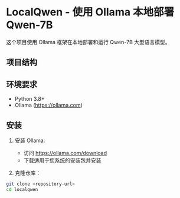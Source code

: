 # LocalQwen - 使用 Ollama 本地部署 Qwen-7B

这个项目使用 Ollama 框架在本地部署和运行 Qwen-7B 大型语言模型。

## 项目结构


## 环境要求

- Python 3.8+
- Ollama (https://ollama.com)

## 安装

1. 安装 Ollama:
   - 访问 https://ollama.com/download
   - 下载适用于您系统的安装包并安装

2. 克隆仓库：
```bash
git clone <repository-url>
cd localqwen